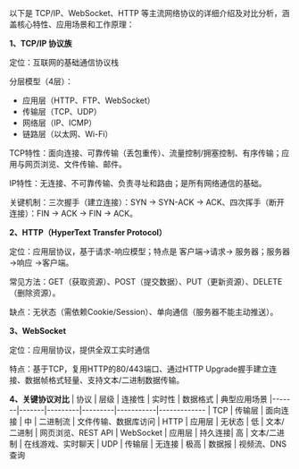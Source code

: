 以下是 TCP/IP、WebSocket、HTTP 等主流网络协议的详细介绍及对比分析，涵盖核心特性、应用场景和工作原理：

**1、TCP/IP 协议族**

定位：互联网的基础通信协议栈

分层模型（4层）：
- 应用层（HTTP、FTP、WebSocket）
- 传输层（TCP、UDP）
- 网络层（IP、ICMP）
- 链路层（以太网、Wi-Fi）

TCP特性：面向连接、可靠传输（丢包重传）、流量控制/拥塞控制、有序传输；应用与网页浏览、文件传输、邮件。

IP特性：无连接、不可靠传输、负责寻址和路由；是所有网络通信的基础。

关键机制：三次握手（建立连接）：SYN → SYN-ACK → ACK、四次挥手（断开连接）：FIN → ACK → FIN → ACK。

**2、HTTP（HyperText Transfer Protocol）**

定位：应用层协议，基于请求-响应模型；特点是 客户端->请求-> 服务器；服务器 ->响应 ->客户端。

常见方法：GET（获取资源）、POST（提交数据）、PUT（更新资源）、DELETE（删除资源）。

缺点：无状态（需依赖Cookie/Session）、单向通信（服务器不能主动推送）。


**3、WebSocket**

定位：应用层协议，提供全双工实时通信

特点：基于TCP，复用HTTP的80/443端口、通过HTTP Upgrade握手建立连接、数据帧格式轻量、支持文本/二进制数据传输。


**4、关键协议对比**
| 协议	| 层级	| 连接性	| 实时性	| 数据格式	| 典型应用场景
|-------|-------|---------|---------|-----------|-------------
| TCP	| 传输层	| 面向连接	| 中	| 二进制流	| 文件传输、数据库访问
| HTTP	| 应用层	| 无状态	| 低	| 文本/二进制	| 网页浏览、REST API
| WebSocket	| 应用层	| 持久连接| 	高	| 文本/二进制	| 在线游戏、实时聊天
| UDP	| 传输层	| 无连接	| 极高	| 数据报	| 视频流、DNS查询



